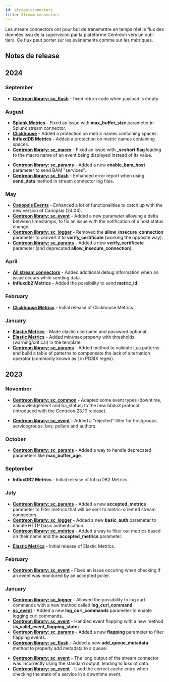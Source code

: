 ```yaml
---
id: stream-connectors
title: Stream connectors
---
```


Les stream connectors ont pour but de transmettre en temps réel le flux des données issu de la supervision par la plateforme Centreon vers un outil tiers. Ce flux peut porter sur les évènements comme sur les métriques.

## Notes de release

## 2024

### September

<Tabs groupId="sync">
<TabItem value="Fix" label="Fix">

- [**Centreon library: sc_flush**](https://github.com/centreon/centreon-stream-connector-scripts/blob/develop/modules/centreon-stream-connectors-lib/sc_flush.lua) - fixed return code when payload is empty.

</TabItem>
</Tabs>

### August

<Tabs groupId="sync">
<TabItem value="Fix" label="Fix">

- [**Splunk Metrics**](data-analytics/sc-splunk-metrics.md) - Fixed an issue with **max_buffer_size** parameter in Splunk stream connector.
- [**Clickhouse**](data-analytics/sc-clickhouse.md) - Added a protection on metric names containing spaces.
- **InfluxdDB Metrics** - Added a protection on metric names containing spaces.
- [**Centreon library: sc_macro**](https://github.com/centreon/centreon-stream-connector-scripts/blob/develop/modules/centreon-stream-connectors-lib/sc_macro.lua) - Fixed an issue with **_scshort flag** leading to the macro name of an event being displayed instead of its value.

</TabItem>
<TabItem value="Enhancement" label="Enhancement">

- [**Centreon library: sc_params**](https://github.com/centreon/centreon-stream-connector-scripts/blob/develop/modules/centreon-stream-connectors-lib/sc_params.lua) - Added a new **enable_bam_host** parameter to send BAM "services".
- [**Centreon library: sc_flush**](https://github.com/centreon/centreon-stream-connector-scripts/blob/develop/modules/centreon-stream-connectors-lib/sc_flush.lua) - Enhanced error report when using **send_data** method in stream connector log files.

</TabItem>
</Tabs>

### May

<Tabs groupId="sync">
<TabItem value="Enhancement" label="Enhancement">

- [**Canopsis Events**](data-analytics/sc-canopsis-events.md) - Enhanced a lot of functionalities to catch up with the new version of Canopsis (24.04).
- [**Centreon library: sc_event**](https://github.com/centreon/centreon-stream-connector-scripts/blob/develop/modules/centreon-stream-connectors-lib/sc_event.lua) - Added a new parameter allowing a delta between timestamps, to fix an issue with the notification of a host status change.
- [**Centreon library: sc_logger**](https://github.com/centreon/centreon-stream-connector-scripts/blob/develop/modules/centreon-stream-connectors-lib/sc_logger.lua) - Removed the **allow_insecure_connection** parameter to convert it to **verify_certificate** (working the opposite way).
- [**Centreon library: sc_params**](https://github.com/centreon/centreon-stream-connector-scripts/blob/develop/modules/centreon-stream-connectors-lib/sc_params.lua) - Added a new **verify_certificate** parameter (and deprecated **allow_insecure_connection**).

</TabItem>
</Tabs>

### April

<Tabs groupId="sync">
<TabItem value="Enhancement" label="Enhancement">

- [**All stream connectors**](https://github.com/centreon/centreon-stream-connector-scripts/blob/develop/modules/docs/README.md) - Added additional debug information when an issue occurs while sending data.
- **Influxdb2 Metrics** - Added the possibility to send **metric_id**.

</TabItem>
</Tabs>

### February

<Tabs groupId="sync">
<TabItem value="New Stream connector" label="New Stream connector">

- [**Clickhouse Metrics**](data-analytics/sc-clickhouse.md) - Initial release of Clickhouse Metrics.

</TabItem>
</Tabs>

### January

<Tabs groupId="sync">
<TabItem value="Enhancement" label="Enhancement">

- [**Elastic Metrics**](data-analytics/sc-elasticsearch-metrics.md) - Made elastic username and password optional.
- [**Elastic Metrics**](data-analytics/sc-elasticsearch-metrics.md) - Added min/max property with thresholds (warning/critical) in the template.
- [**Centreon library: sc_params**](https://github.com/centreon/centreon-stream-connector-scripts/blob/develop/modules/centreon-stream-connectors-lib/sc_params.lua) - Added method to validate Lua patterns and build a table of patterns to compensate the lack of alternation operator (commonly known as | in POSIX regex).

</TabItem>
</Tabs>

## 2023

### November

<Tabs groupId="sync">
<TabItem value="Breaking-change" label="Breaking-change">

- [**Centreon library: sc_common**](https://github.com/centreon/centreon-stream-connector-scripts/blob/develop/modules/centreon-stream-connectors-lib/sc_common.lua) - Adapted some event types (downtime, acknowledgement and ba_status) to the new bbdo3 protocol (introduced with the Centreon 23.10 release).

</TabItem>
<TabItem value="Enhancement" label="Enhancement">

- [**Centreon library: sc_event**](https://github.com/centreon/centreon-stream-connector-scripts/blob/develop/modules/centreon-stream-connectors-lib/sc_event.lua) - Added a "rejected" filter for hostgroups, servicegroups, bvs, pollers and authors.

</TabItem>
</Tabs>

### October

<Tabs groupId="sync">
<TabItem value="Enhancement" label="Enhancement">

- [**Centreon library: sc_params**](https://github.com/centreon/centreon-stream-connector-scripts/blob/develop/modules/centreon-stream-connectors-lib/sc_params.lua) - Added a way to handle deprecated parameters like **max_buffer_age**.

</TabItem>
</Tabs>

### September

<Tabs groupId="sync">
<TabItem value="New Stream connector" label="New Stream connector">

- **InfluxDB2 Metrics** - Initial release of InfluxDB2 Metrics.

</TabItem>
</Tabs>

### July

<Tabs groupId="sync">
<TabItem value="Enhancement" label="Enhancement">

- [**Centreon library: sc_params**](https://github.com/centreon/centreon-stream-connector-scripts/blob/develop/modules/centreon-stream-connectors-lib/sc_params.lua) - Added a new **accepted_metrics** parameter to filter metrics that will be sent to metric-oriented stream connectors.
- [**Centreon library: sc_logger**](https://github.com/centreon/centreon-stream-connector-scripts/blob/develop/modules/centreon-stream-connectors-lib/sc_logger.lua) - Added a new **basic_auth** parameter to handle HTTP basic authentication.
- [**Centreon library: sc_metrics**](https://github.com/centreon/centreon-stream-connector-scripts/blob/develop/modules/centreon-stream-connectors-lib/sc_metrics.lua) - Added a way to filter out metrics based on their name and the **accepted_metrics** parameter.

</TabItem>
<TabItem value="New Stream connector" label="New Stream connector">

- [**Elastic Metrics**](data-analytics/sc-elasticsearch-metrics.md) - Initial release of Elastic Metrics.

</TabItem>
</Tabs>

### February

<Tabs groupId="sync">
<TabItem value="Fix" label="Fix">

- [**Centreon library: sc_event**](https://github.com/centreon/centreon-stream-connector-scripts/blob/develop/modules/centreon-stream-connectors-lib/sc_event.lua) - Fixed an issue occuring when checking if an event was monitored by an accepted poller.

</TabItem>
</Tabs>

### January

<Tabs groupId="sync">
<TabItem value="Enhancement" label="Enhancement">

- [**Centreon library: sc_logger**](https://github.com/centreon/centreon-stream-connector-scripts/blob/develop/modules/centreon-stream-connectors-lib/sc_logger.lua) - Allowed the possibility to log curl commands with a new method called **log_curl_command**.
- [**sc_event**](https://github.com/centreon/centreon-stream-connector-scripts/blob/develop/modules/centreon-stream-connectors-lib/sc_params.lua) - Added a new **log_curl_commands** parameter to enable logging curl commands.
- [**Centreon library: sc_event**](https://github.com/centreon/centreon-stream-connector-scripts/blob/develop/modules/centreon-stream-connectors-lib/sc_event.lua) - Handled event flapping with a new method (**is_valid_event_flapping_state**).
- [**Centreon library: sc_params**](https://github.com/centreon/centreon-stream-connector-scripts/blob/develop/modules/centreon-stream-connectors-lib/sc_params.lua) - Added a new **flapping** parameter to filter flapping events.
- [**Centreon library: sc_flush**](https://github.com/centreon/centreon-stream-connector-scripts/blob/develop/modules/centreon-stream-connectors-lib/sc_flush.lua) - Added a new **add_queue_metadata** method to properly add metadata to a queue.

</TabItem>
<TabItem value="Fix" label="Fix">

- [**Centreon library: sc_event**](https://github.com/centreon/centreon-stream-connector-scripts/blob/develop/modules/centreon-stream-connectors-lib/sc_event.lua) - The long output of the stream connector was incorrectly using the standard output, leading to loss of data.
- [**Centreon library: sc_event**](https://github.com/centreon/centreon-stream-connector-scripts/blob/develop/modules/centreon-stream-connectors-lib/sc_event.lua) - Used the correct cache entry when checking the state of a service in a downtime event.

</TabItem>
</Tabs>
